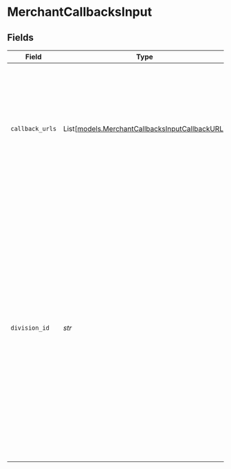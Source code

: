 # MerchantCallbacksInput


## Fields

| Field                                                                                                                                                                                                                                                                                                             | Type                                                                                                                                                                                                                                                                                                              | Required                                                                                                                                                                                                                                                                                                          | Description                                                                                                                                                                                                                                                                                                       | Example                                                                                                                                                                                                                                                                                                           |
| ----------------------------------------------------------------------------------------------------------------------------------------------------------------------------------------------------------------------------------------------------------------------------------------------------------------- | ----------------------------------------------------------------------------------------------------------------------------------------------------------------------------------------------------------------------------------------------------------------------------------------------------------------- | ----------------------------------------------------------------------------------------------------------------------------------------------------------------------------------------------------------------------------------------------------------------------------------------------------------------- | ----------------------------------------------------------------------------------------------------------------------------------------------------------------------------------------------------------------------------------------------------------------------------------------------------------------- | ----------------------------------------------------------------------------------------------------------------------------------------------------------------------------------------------------------------------------------------------------------------------------------------------------------------- |
| `callback_urls`                                                                                                                                                                                                                                                                                                   | List[[models.MerchantCallbacksInputCallbackURL](../models/merchantcallbacksinputcallbackurl.md)]                                                                                                                                                                                                                  | :heavy_check_mark:                                                                                                                                                                                                                                                                                                | List of callback URLs to configure                                                                                                                                                                                                                                                                                | [<br/>{<br/>"type": "oauth_redirect",<br/>"url": "https://example.com/1"<br/>},<br/>{<br/>"type": "oauth_logout",<br/>"url": "https://example.com/2"<br/>},<br/>{<br/>"type": "get_account",<br/>"url": "https://example.com/3"<br/>}<br/>]                                                                       |
| `division_id`                                                                                                                                                                                                                                                                                                     | *str*                                                                                                                                                                                                                                                                                                             | :heavy_check_mark:                                                                                                                                                                                                                                                                                                | The unique ID associated to the merchant's Bolt Account division; Merchants can have different divisions to suit multiple use cases (storefronts, pay-by-link, phone order processing). Use the Bolt Merchant Dashboard to switch between divisions and find the division ID under `Merchant Division Public ID`. | 3X9aPQ67-YrB                                                                                                                                                                                                                                                                                                      |